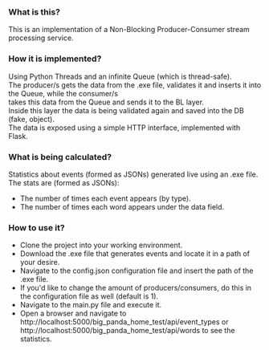 ### What is this?
This is an implementation of a Non-Blocking Producer-Consumer stream processing service.

### How it is implemented?
Using Python Threads and an infinite Queue (which is thread-safe).  
The producer/s gets the data from the .exe file, validates it and inserts it into the Queue, while the consumer/s  
takes this data from the Queue and sends it to the BL layer.  
Inside this layer the data is being validated again and saved into the DB (fake, object).  
The data is exposed using a simple HTTP interface, implemented with Flask.

### What is being calculated?
Statistics about events (formed as JSONs) generated live using an .exe file.
The stats are (formed as JSONs):
* The number of times each event appears (by type).
* The number of times each word appears under the data field.

### How to use it?
* Clone the project into your working environment.
* Download the .exe file that generates events and locate it in a path of your desire.
* Navigate to the config.json configuration file and insert the path of the .exe file.
* If you'd like to change the amount of producers/consumers, do this in the configuration file as well (default is 1).
* Navigate to the main.py file and execute it.
* Open a browser and navigate to http://localhost:5000/big_panda_home_test/api/event_types or  
  http://localhost:5000/big_panda_home_test/api/words to see the statistics.
